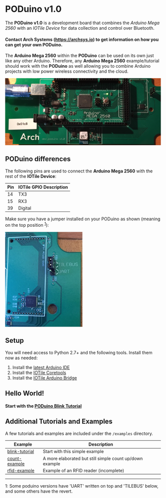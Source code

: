 # PODuino v1.0

The **PODuino v1.0** is a development board that combines the *Arduino Mega 2560*
with an *IOTile Device* for data collection and control over Bluetooth.

#### Contact Arch Systems (https://archsys.io) to get information on how you can get your own PODuino.

The **Arduino Mega 2560** within the **PODuino** can be used on its own just like any other Arduino.
Therefore, any **Arduino Mega 2560** example/tutorial should work with the **PODuino** as well allowing you 
to combine Arduino projects with low power wireless connectivity and the cloud.

![PODuino IOTile Device](/images/poduino.jpg)

## PODuino differences

The following pins are used to connect the **Arduino Mega 2560** with the rest of the **IOTile Device**:

| **Pin** | **IOTile GPIO Description** |
|---	|---	|
| 14 | TX3 |
| 15 | RX3 |
| 39 | Digital |

Make sure you have a jumper installed on your PODuino as shown (meaning on the top position <sup>[1](#footnote-1)</sup>):

<img src="/images/jumper.jpg" alt="PODuino Jumper Setup" width="250">

## Setup

You will need access to Python 2.7+ and the following tools. Install them now as needed:

1. Install the [latest Arduino IDE](https://www.arduino.cc/en/Main/Software)
2. Install the [IOTile Coretools](/docs/installation/iotile-coretools.md) 
3. Install the [IOTile Arduino Bridge](/docs/installation/iotile-arduino-bridge.md)

## Hello World!

#### Start with the [PODuino Blink Tutorial](/examples/blink-tutorial/README.md)

## Additional Tutorials and Examples

A few tutorials and examples are included under the `/examples` directory.

| **Example** | **Description** |
|---	|---	|
| [blink-tutorial](/examples/blink-tutorial/README.md) | Start with this simple example |
| [count-example](/examples/count-example/README.md) | A more elaborated but still simple count up/down example |
| [rfid-example](/examples/rfid-example/README.md) | Example of an RFID reader (incomplete) |


---

<span id="footnote-1">1: Some poduino versions have 'UART' written on top and 'TILEBUS' below, and some others have the
revert.</span>
